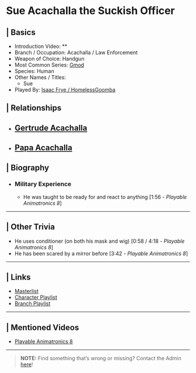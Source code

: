 # Sue Acachalla the Suckish Officer  


## | Basics  
- Introduction Video: **  
- Branch / Occupation: Acachalla / Law Enforcement  
- Weapon of Choice: Handgun  
- Most Common Series: [Gmod](6.Series/Gmod.html)  
- Species: Human  
- Other Names / Titles:   
  - Sue  
- Played By: [Isaac Frye / HomelessGoomba](3.Siblings/3.4.Isaac-Frye-HomelessGoomba.html)  


## | Relationships  
- [**Gertrude Acachalla**](5.Characters/Gertrude_Acachalla.html)
  - 

- [**Papa Acachalla**](5.Characters/Papa_Acachalla.html)  
  -  


## | Biography  
- ### Military Experience
  - He was taught to be ready for and react to anything [1:56 - *Playable Animatronics 8*]

----

## | Other Trivia  
- He uses conditioner \(on both his mask and wig) [0:58 / 4:18 - *Playable Animatronics 8*]
- He has been scared by a mirror before [3:42 - *Playable Animatronics 8*]  

----

## | Links  
- [Masterlist]()  
- [Character Playlist]()  
- [Branch Playlist]()  

----

## | Mentioned Videos
- [Playable Animatronics 8](https://www.youtube.com/watch?v=KByoXkGBzWo)

----

> **NOTE:** Find something that’s wrong or missing? Contact the Admin [here](../chapter_2.html)!